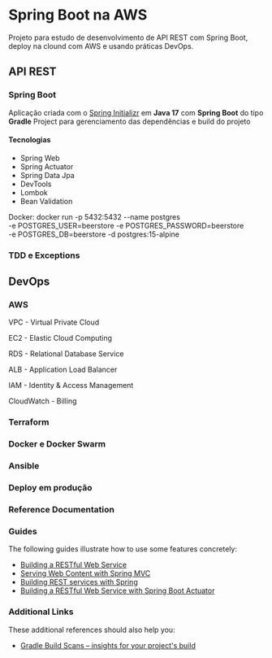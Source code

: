 # Spring Boot na AWS
Projeto para estudo de desenvolvimento de API REST com Spring Boot, deploy na clound com
AWS e usando práticas DevOps.


## API REST
### Spring Boot
Aplicação criada com o [Spring Initializr](https://start.spring.io/) em **Java 17** com **Spring Boot** do 
tipo **Gradle** Project para gerenciamento das dependências e build do projeto

#### Tecnologias
* Spring Web
* Spring Actuator
* Spring Data Jpa
* DevTools
* Lombok
* Bean Validation

Docker:
docker run -p 5432:5432 --name postgres \
-e POSTGRES_USER=beerstore -e POSTGRES_PASSWORD=beerstore \
-e POSTGRES_DB=beerstore -d postgres:15-alpine

### TDD e Exceptions


## DevOps

### AWS

VPC - Virtual Private Cloud

EC2 - Elastic Cloud Computing

RDS - Relational Database Service

ALB - Application Load Balancer

IAM - Identity & Access Management

CloudWatch - Billing

### Terraform

### Docker e Docker Swarm

### Ansible

### Deploy em produção





### Reference Documentation

### Guides
The following guides illustrate how to use some features concretely:

* [Building a RESTful Web Service](https://spring.io/guides/gs/rest-service/)
* [Serving Web Content with Spring MVC](https://spring.io/guides/gs/serving-web-content/)
* [Building REST services with Spring](https://spring.io/guides/tutorials/rest/)
* [Building a RESTful Web Service with Spring Boot Actuator](https://spring.io/guides/gs/actuator-service/)

### Additional Links
These additional references should also help you:

* [Gradle Build Scans – insights for your project's build](https://scans.gradle.com#gradle)

